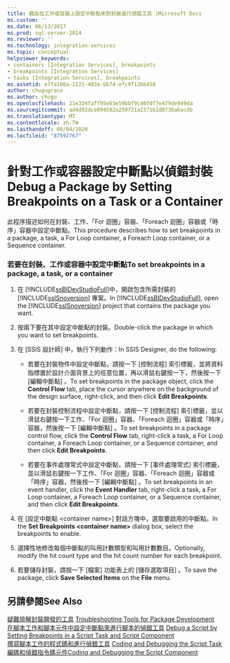 ```yaml
---
title: 藉由在工作或容器上設定中斷點來對封裝進行偵錯工具 |Microsoft Docs
ms.custom: ''
ms.date: 06/13/2017
ms.prod: sql-server-2014
ms.reviewer: ''
ms.technology: integration-services
ms.topic: conceptual
helpviewer_keywords:
- containers [Integration Services], breakpoints
- breakpoints [Integration Services]
- tasks [Integration Services], breakpoints
ms.assetid: e7fa106a-2221-403a-bb74-efc9f12bb450
author: chugugrace
ms.author: chugu
ms.openlocfilehash: 21e334faff95e63e59bbf9c40fdf7e479de949da
ms.sourcegitcommit: ad4d92dce894592a259721a1571b1d8736abacdb
ms.translationtype: MT
ms.contentlocale: zh-TW
ms.lasthandoff: 08/04/2020
ms.locfileid: "87592767"
---
```

# <a name="debug-a-package-by-setting-breakpoints-on-a-task-or-a-container"></a><span data-ttu-id="ce4ab-102">針對工作或容器設定中斷點以偵錯封裝</span><span class="sxs-lookup"><span data-stu-id="ce4ab-102">Debug a Package by Setting Breakpoints on a Task or a Container</span></span>
  <span data-ttu-id="ce4ab-103">此程序描述如何在封裝、工作、「For 迴圈」容器、「Foreach 迴圈」容器或「時序」容器中設定中斷點。</span><span class="sxs-lookup"><span data-stu-id="ce4ab-103">This procedure describes how to set breakpoints in a package, a task, a For Loop container, a Foreach Loop container, or a Sequence container.</span></span>  
  
### <a name="to-set-breakpoints-in-a-package-a-task-or-a-container"></a><span data-ttu-id="ce4ab-104">若要在封裝、工作或容器中設定中斷點</span><span class="sxs-lookup"><span data-stu-id="ce4ab-104">To set breakpoints in a package, a task, or a container</span></span>  
  
1.  <span data-ttu-id="ce4ab-105">在 [!INCLUDE[ssBIDevStudioFull](../includes/ssbidevstudiofull-md.md)]中，開啟包含所需封裝的 [!INCLUDE[ssISnoversion](../includes/ssisnoversion-md.md)] 專案。</span><span class="sxs-lookup"><span data-stu-id="ce4ab-105">In [!INCLUDE[ssBIDevStudioFull](../includes/ssbidevstudiofull-md.md)], open the [!INCLUDE[ssISnoversion](../includes/ssisnoversion-md.md)] project that contains the package you want.</span></span>  
  
2.  <span data-ttu-id="ce4ab-106">按兩下要在其中設定中斷點的封裝。</span><span class="sxs-lookup"><span data-stu-id="ce4ab-106">Double-click the package in which you want to set breakpoints.</span></span>  
  
3.  <span data-ttu-id="ce4ab-107">在 [SSIS 設計師] 中，執行下列動作：</span><span class="sxs-lookup"><span data-stu-id="ce4ab-107">In SSIS Designer, do the following:</span></span>  
  
    -   <span data-ttu-id="ce4ab-108">若要在封裝物件中設定中斷點，請按一下 [控制流程]  索引標籤，並將資料指標置於設計介面背景上的任意位置，再以滑鼠右鍵按一下，然後按一下 [編輯中斷點]  。</span><span class="sxs-lookup"><span data-stu-id="ce4ab-108">To set breakpoints in the package object, click the **Control Flow** tab, place the cursor anywhere on the background of the design surface, right-click, and then click **Edit Breakpoints**.</span></span>  
  
    -   <span data-ttu-id="ce4ab-109">若要在封裝控制流程中設定中斷點，請按一下 [控制流程]  索引標籤，並以滑鼠右鍵按一下工作、「For 迴圈」容器、「Foreach 迴圈」容器或「時序」容器，然後按一下 [編輯中斷點]  。</span><span class="sxs-lookup"><span data-stu-id="ce4ab-109">To set breakpoints in a package control flow, click the **Control Flow** tab, right-click a task, a For Loop container, a Foreach Loop container, or a Sequence container, and then click **Edit Breakpoints**.</span></span>  
  
    -   <span data-ttu-id="ce4ab-110">若要在事件處理常式中設定中斷點，請按一下 [事件處理常式]  索引標籤，並以滑鼠右鍵按一下工作、「For 迴圈」容器、「Foreach 迴圈」容器或「時序」容器，然後按一下 [編輯中斷點]  。</span><span class="sxs-lookup"><span data-stu-id="ce4ab-110">To set breakpoints in an event handler, click the **Event Handler** tab, right-click a task, a For Loop container, a Foreach Loop container, or a Sequence container, and then click **Edit Breakpoints**.</span></span>  
  
4.  <span data-ttu-id="ce4ab-111">在 [設定中斷點 \<container name>] 對話方塊中，選取要啟用的中斷點。</span><span class="sxs-lookup"><span data-stu-id="ce4ab-111">In the **Set Breakpoints \<container name>** dialog box, select the breakpoints to enable.</span></span>  
  
5.  <span data-ttu-id="ce4ab-112">選擇性地修改每個中斷點的叫用計數類型和叫用計數數目。</span><span class="sxs-lookup"><span data-stu-id="ce4ab-112">Optionally, modify the hit count type and the hit count number for each breakpoint.</span></span>  
  
6.  <span data-ttu-id="ce4ab-113">若要儲存封裝，請按一下 [檔案]  功能表上的 [儲存選取項目]  。</span><span class="sxs-lookup"><span data-stu-id="ce4ab-113">To save the package, click **Save Selected Items** on the **File** menu.</span></span>  
  
## <a name="see-also"></a><span data-ttu-id="ce4ab-114">另請參閱</span><span class="sxs-lookup"><span data-stu-id="ce4ab-114">See Also</span></span>  
 <span data-ttu-id="ce4ab-115">[疑難排解封裝開發的工具](troubleshooting/troubleshooting-tools-for-package-development.md) </span><span class="sxs-lookup"><span data-stu-id="ce4ab-115">[Troubleshooting Tools for Package Development](troubleshooting/troubleshooting-tools-for-package-development.md) </span></span>  
 <span data-ttu-id="ce4ab-116">[在腳本工作和腳本元件中設定中斷點來進行腳本的偵錯工具](data-flow/transformations/script-component.md) </span><span class="sxs-lookup"><span data-stu-id="ce4ab-116">[Debug a Script by Setting Breakpoints in a Script Task and Script Component](data-flow/transformations/script-component.md) </span></span>  
 <span data-ttu-id="ce4ab-117">[撰寫腳本工作的程式碼和進行偵錯工具](control-flow/script-task.md) </span><span class="sxs-lookup"><span data-stu-id="ce4ab-117">[Coding and Debugging the Script Task](control-flow/script-task.md) </span></span>  
 [<span data-ttu-id="ce4ab-118">編碼和偵錯指令碼元件</span><span class="sxs-lookup"><span data-stu-id="ce4ab-118">Coding and Debugging the Script Component</span></span>](extending-packages-scripting/data-flow-script-component/coding-and-debugging-the-script-component.md)  
  
  
